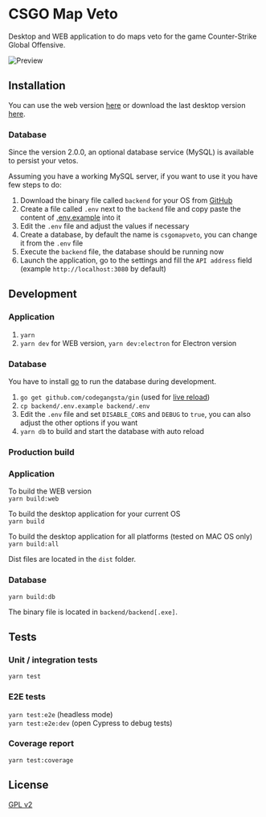 # CSGO Map Veto

Desktop and WEB application to do maps veto for the game Counter-Strike Global Offensive.

![Preview](https://raw.githubusercontent.com/akiver/csgo-map-veto/master/preview.jpg)

## Installation

You can use the web version [here](https://csgo-demos-manager.com/map-veto) or download the last desktop version [here](https://github.com/akiver/csgo-map-veto/releases).

### Database

Since the version 2.0.0, an optional database service (MySQL) is available to persist your vetos.

Assuming you have a working MySQL server, if you want to use it you have few steps to do:

1. Download the binary file called `backend` for your OS from [GitHub](https://github.com/akiver/csgo-map-veto/releases)
2. Create a file called `.env` next to the `backend` file and copy paste the content of [.env.example](https://raw.githubusercontent.com/akiver/csgo-map-veto/master/.env.example) into it
3. Edit the `.env` file and adjust the values if necessary
4. Create a database, by default the name is `csgomapveto`, you can change it from the `.env` file
5. Execute the `backend` file, the database should be running now
6. Launch the application, go to the settings and fill the `API address` field (example `http://localhost:3080` by default)

## Development

### Application

1. `yarn`
2. `yarn dev` for WEB version, `yarn dev:electron` for Electron version

### Database

You have to install [go](https://golang.org/) to run the database during development.

1. `go get github.com/codegangsta/gin` (used for [live reload](<[gin](https://github.com/codegangsta/gin)>))
2. `cp backend/.env.example backend/.env`
3. Edit the `.env` file and set `DISABLE_CORS` and `DEBUG` to `true`, you can also adjust the other options if you want
4. `yarn db` to build and start the database with auto reload

### Production build

### Application

To build the WEB version  
`yarn build:web`

To build the desktop application for your current OS  
`yarn build`

To build the desktop application for all platforms (tested on MAC OS only)  
`yarn build:all`

Dist files are located in the `dist` folder.

### Database

`yarn build:db`

The binary file is located in `backend/backend[.exe]`.

## Tests

### Unit / integration tests

`yarn test`

### E2E tests

`yarn test:e2e` (headless mode)  
`yarn test:e2e:dev` (open Cypress to debug tests)

### Coverage report

`yarn test:coverage`

## License

[GPL v2](https://github.com/akiver/csgo-map-veto/blob/master/LICENSE.md)
